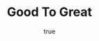 ---
title: "Good To Great"
bookCover: "/assets/book-covers/good-to-great.jpg"
slug: "good-to-great"
bookAuthor: "Jim Collins"
rating: 10
done: false
tags: []
summary: false
detailesNotes: false
amazonLink: ""
author:
  name: Rico Trebeljahr
  picture: "/assets/blog/profile.jpeg"
---